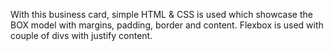 With this business card, simple HTML & CSS is used which showcase the BOX model with margins, padding, border and content. Flexbox is used with couple of divs with justify content.
